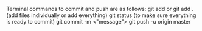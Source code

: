 Terminal commands to commit and push are as follows:
git add <filename> or git add .       (add files individually or add everything)
git status                            (to make sure everything is ready to commit)
git commit -m <"message">
git push -u origin master
